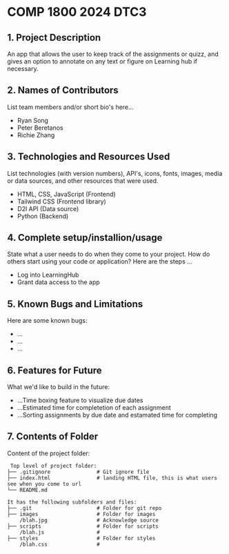 # COMP 1800 2024 DTC3

## 1. Project Description
An app that allows the user to keep track of the assignments or quizz, and gives an option to annotate on any text or figure on Learning hub if necessary.

## 2. Names of Contributors
List team members and/or short bio's here... 
* Ryan Song
* Peter Beretanos
* Richie Zhang
	
## 3. Technologies and Resources Used
List technologies (with version numbers), API's, icons, fonts, images, media or data sources, and other resources that were used.
* HTML, CSS, JavaScript (Frontend)
* Tailwind CSS (Frontend library)
* D2l API (Data source)
* Python (Backend)

## 4. Complete setup/installion/usage
State what a user needs to do when they come to your project.  How do others start using your code or application?
Here are the steps ...
* Log into LearningHub
* Grant data access to the app

## 5. Known Bugs and Limitations
Here are some known bugs:
* ...
* ...
* ...

## 6. Features for Future
What we'd like to build in the future:
* ...Time boxing feature to visualize due dates 
* ...Estimated time for completetion of each assignment
* ...Sorting assignments by due date and estamated time for completing
	
## 7. Contents of Folder
Content of the project folder:

```
 Top level of project folder: 
├── .gitignore               # Git ignore file
├── index.html               # landing HTML file, this is what users see when you come to url
└── README.md

It has the following subfolders and files:
├── .git                     # Folder for git repo
├── images                   # Folder for images
    /blah.jpg                # Acknowledge source
├── scripts                  # Folder for scripts
    /blah.js                 # 
├── styles                   # Folder for styles
    /blah.css                # 



```


